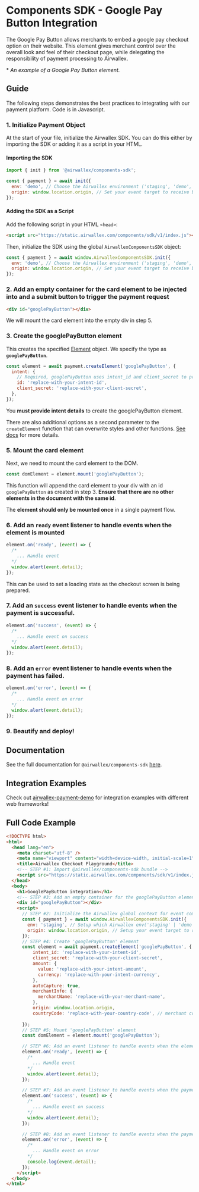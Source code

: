 # Components SDK - Google Pay Button Integration

The Google Pay Button allows merchants to embed a google pay checkout option on their website. This element gives merchant control over the overall look and feel of their checkout page, while delegating the responsibility of payment processing to Airwallex.

\* _An example of a Google Pay Button element._

## Guide

The following steps demonstrates the best practices to integrating with our payment platform. Code is in Javascript.

### 1. Initialize Payment Object

At the start of your file, initialize the Airwallex SDK. You can do this either by importing the SDK or adding it as a script in your HTML.

#### Importing the SDK

```js
import { init } from '@airwallex/components-sdk';

const { payment } = await init({
  env: 'demo', // Choose the Airwallex environment ('staging', 'demo', or 'prod')
  origin: window.location.origin, // Set your event target to receive browser event messages
});
```

#### Adding the SDK as a Script

Add the following script in your HTML `<head>`:

```html
<script src="https://static.airwallex.com/components/sdk/v1/index.js"></script>
```

Then, initialize the SDK using the global `AirwallexComponentsSDK` object:

```js
const { payment } = await window.AirwallexComponentsSDK.init({
  env: 'demo', // Choose the Airwallex environment ('staging', 'demo', or 'prod')
  origin: window.location.origin, // Set your event target to receive browser event messages
});
```
### 2. Add an empty container for the card element to be injected into and a submit button to trigger the payment request

```html
<div id="googlePayButton"></div>
```

We will mount the card element into the empty div in step 5.

### 3. Create the googlePayButton element

This creates the specified [Element](/docs-components-sdk#Element) object. We specify the type as **`googlePayButton`**.

```js
const element = await payment.createElement('googlePayButton', {
  intent: {
    // Required, googlePayButton uses intent_id and client_secret to prepare checkout
    id: 'replace-with-your-intent-id',
    client_secret: 'replace-with-your-client-secret',
  },
});
```

You **must provide intent details** to create the googlePayButton element.

There are also additional options as a second parameter to the `createElement` function that can overwrite styles and other functions. [See docs](/docs-components-sdk#createElement) for more details.

### 5. Mount the card element

Next, we need to mount the card element to the DOM.

```js
const domElement = element.mount('googlePayButton');
```

This function will append the card element to your div with an id `googlePayButton` as created in step 3. **Ensure that there are no other elements in the document with the same id**.

The **element should only be mounted once** in a single payment flow.

### 6. Add an `ready` event listener to handle events when the element is mounted

```js
element.on('ready', (event) => {
  /*
    ... Handle event
  */
  window.alert(event.detail);
});
```

This can be used to set a loading state as the checkout screen is being prepared.

### 7. Add an `success` event listener to handle events when the payment is successful.

```js
element.on('success', (event) => {
  /*
    ... Handle event on success
  */
  window.alert(event.detail);
});
```

### 8. Add an `error` event listener to handle events when the payment has failed.

```js
element.on('error', (event) => {
  /*
    ... Handle event on error
  */
  window.alert(event.detail);
});
```

### 9. Beautify and deploy!

## Documentation

See the full documentation for `@airwallex/components-sdk` [here](/docs).

## Integration Examples

Check out [airwallex-payment-demo](/../../tree/master) for integration examples with different web frameworks!

## Full Code Example

```html
<!DOCTYPE html>
<html>
  <head lang="en">
    <meta charset="utf-8" />
    <meta name="viewport" content="width=device-width, initial-scale=1" />
    <title>Airwallex Checkout Playground</title>
    <!-- STEP #1: Import @airwallex/components-sdk bundle -->
    <script src="https://static.airwallex.com/components/sdk/v1/index.js"></script>
  </head>
  <body>
    <h1>GooglePayButton integration</h1>
    <!-- STEP #3: Add an empty container for the googlePayButton element to be injected into -->
    <div id="googlePayButton"></div>
    <script>
      // STEP #2: Initialize the Airwallex global context for event communication
      const { payment } = await window.AirwallexComponentsSDK.init({
        env: 'staging', // Setup which Airwallex env('staging' | 'demo' | 'prod') to integrate with
        origin: window.location.origin, // Setup your event target to receive the browser events message
      });
      // STEP #4: Create 'googlePayButton' element
      const element = await payment.createElement('googlePayButton', {
          intent_id: 'replace-with-your-intent-id',
          client_secret: 'replace-with-your-client-secret',
          amount: {
            value: 'replace-with-your-intent-amount',
            currency: 'replace-with-your-intent-currency',
          },
          autoCapture: true,
          merchantInfo: {
            merchantName: 'replace-with-your-merchant-name',
          },
          origin: window.location.origin,
          countryCode: 'replace-with-your-country-code', // merchant country code
      
      });
      // STEP #5: Mount 'googlePayButton' element
      const domElement = element.mount('googlePayButton');

      // STEP #6: Add an event listener to handle events when the element is mounted
      element.on('ready', (event) => {
        /*
          ... Handle event
        */
        window.alert(event.detail);
      });

      // STEP #7: Add an event listener to handle events when the payment is successful.
      element.on('success', (event) => {
        /*
          ... Handle event on success
        */
        window.alert(event.detail);
      });

      // STEP #8: Add an event listener to handle events when the payment has failed.
      element.on('error', (event) => {
        /*
          ... Handle event on error
        */
        console.log(event.detail);
      });
    </script>
  </body>
</html>
```
